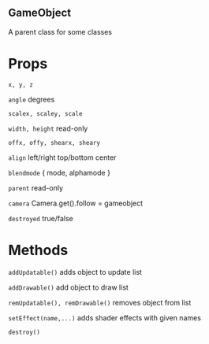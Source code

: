 ## GameObject

A parent class for some classes

# Props

`x, y, z`

`angle` degrees

`scalex, scaley, scale`

`width, height` read-only

`offx, offy, shearx, sheary`

`align` left/right top/bottom center

`blendmode` { mode, alphamode }

`parent` read-only

`camera` Camera.get(<camera>).follow = gameobject

`destroyed` true/false

# Methods

`addUpdatable()` adds object to update list 

`addDrawable()` add object to draw list

`remUpdatable(), remDrawable()` removes object from list

`setEffect(name,...)` adds shader effects with given names

`destroy()`
